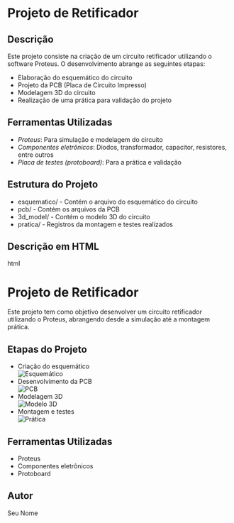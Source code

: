 # Projeto de Retificador

## Descrição
Este projeto consiste na criação de um circuito retificador utilizando o software Proteus. O desenvolvimento abrange as seguintes etapas:
- Elaboração do esquemático do circuito
- Projeto da PCB (Placa de Circuito Impresso)
- Modelagem 3D do circuito
- Realização de uma prática para validação do projeto

## Ferramentas Utilizadas
- *Proteus*: Para simulação e modelagem do circuito
- *Componentes eletrônicos*: Diodos, transformador, capacitor, resistores, entre outros
- *Placa de testes (protoboard)*: Para a prática e validação

## Estrutura do Projeto
- esquematico/ - Contém o arquivo do esquemático do circuito
- pcb/ - Contém os arquivos da PCB
- 3d_model/ - Contém o modelo 3D do circuito
- pratica/ - Registros da montagem e testes realizados


## Descrição em HTML
html
<!DOCTYPE html>
<html lang="pt-br">
<head>
    <meta charset="UTF-8">
    <meta name="viewport" content="width=device-width, initial-scale=1.0">
    <title>Projeto de Retificador</title>
</head>
<body>
    <h1>Projeto de Retificador</h1>
    <p>Este projeto tem como objetivo desenvolver um circuito retificador utilizando o Proteus, abrangendo desde a simulação até a montagem prática.</p>
    <h2>Etapas do Projeto</h2>
    <ul>
        <li>Criação do esquemático<br><img src="imagens/esquematico.png" alt="Esquemático"></li>
        <li>Desenvolvimento da PCB<br><img src="imagens/pcb.png" alt="PCB"></li>
        <li>Modelagem 3D<br><img src="imagens/3d_model.png" alt="Modelo 3D"></li>
        <li>Montagem e testes<br><img src="imagens/pratica.png" alt="Prática"></li>
    </ul>
    <h2>Ferramentas Utilizadas</h2>
    <ul>
        <li>Proteus</li>
        <li>Componentes eletrônicos</li>
        <li>Protoboard</li>
    </ul>
</body>
</html>


## Autor
Seu Nome
